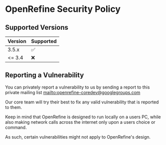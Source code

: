 # OpenRefine Security Policy

## Supported Versions

| Version | Supported          |
| ------- | ------------------ |
| 3.5.x   | :white_check_mark: |
| <= 3.4   | :x:                |

## Reporting a Vulnerability

You can privately report a vulnerability to us by sending a report to this private mailing list [mailto:openrefine-coredev@googlegroups.com](mailto:openrefine-coredev@googlegroups.com)

Our core team will try their best to fix any valid vulnerability that is reported to them.

Keep in mind that OpenRefine is designed to run locally on a users PC, while also making network calls across the internet only upon a users choice or command.

As such, certain vulnerabilities might not apply to OpenRefine's design.
